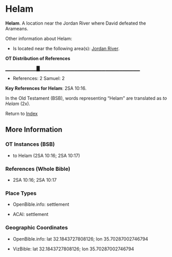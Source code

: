 # Helam
**Helam**. 
A location near the Jordan River where David defeated the Arameans. 




Other information about Helam:


* Is located near the following area(s): 
[Jordan River](Jordan.md). 


**OT Distribution of References**

▁▁▁▁▁▁▁▁▁█▁▁▁▁▁▁▁▁▁▁▁▁▁▁▁▁▁▁▁▁▁▁▁▁▁▁▁▁▁
* References: 2 Samuel: 2



**Key References for Helam**: 
2SA 10:16. 


In the Old Testament (BSB), words representing “Helam” are translated as 
*to Helam* (2x). 




Return to [Index](00-Index.md)

## More Information

### OT Instances (BSB)

* to Helam (2SA 10:16; 2SA 10:17)



### References (Whole Bible)

* 2SA 10:16; 2SA 10:17


### Place Types

* OpenBible.info: settlement

* ACAI: settlement



### Geographic Coordinates

* OpenBible.info: lat 32.1843727808126; lon 35.70287002746794

* VizBible: lat 32.1843727808126; lon 35.70287002746794




